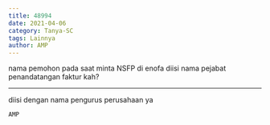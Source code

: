 ```yaml
---
title: 48994
date: 2021-04-06
category: Tanya-SC
tags: Lainnya
author: AMP
---
```


nama pemohon pada saat minta NSFP di enofa diisi nama pejabat penandatangan faktur kah?

---

diisi dengan nama pengurus perusahaan ya

`AMP`

